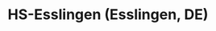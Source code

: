 ---
title: HS-Esslingen (Esslingen, DE)
duration: Sept. 2019 - Fév. 2020
category: school
picture: /content/education/hs-esslingen.png
index: 1
---